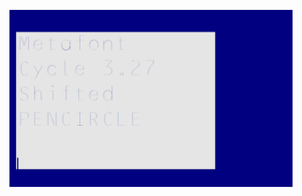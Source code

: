 ![Specimen](https://github.com/Antoine-Gelgon/Ocr-PBI/raw/master/screenshot/anime/2/recadre/anime-2.gif)
